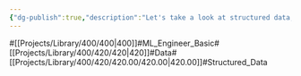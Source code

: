 ```yaml
---
{"dg-publish":true,"description":"Let's take a look at structured data, which is the most common type of data","permalink":"/projects/library/400/420/420-00/420-00/","dgPassFrontmatter":true,"noteIcon":"0","created":"2024-01-30T20:06:19.638+09:00","updated":"2024-04-10T19:19:24.442+09:00"}
---
```


#[[Projects/Library/400/400\|400]]#ML_Engineer_Basic#[[Projects/Library/400/420/420\|420]]#Data#[[Projects/Library/400/420/420.00/420.00\|420.00]]#Structured_Data


